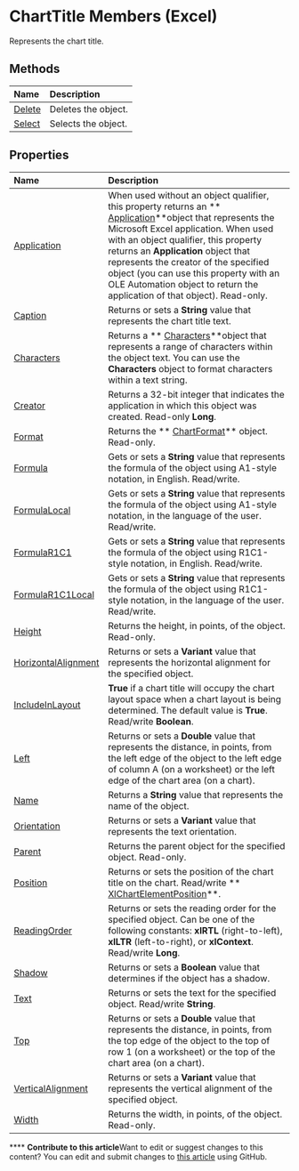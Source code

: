 
# ChartTitle Members (Excel)
Represents the chart title.

## Methods



|**Name**|**Description**|
|:-----|:-----|
| [Delete](f5ad76d9-2cec-d834-283f-c1f5ab17db1b.md)|Deletes the object.|
| [Select](3ca37ca1-c874-cf06-dc4a-38df1879a5e2.md)|Selects the object.|

## Properties



|**Name**|**Description**|
|:-----|:-----|
| [Application](ad885eca-db85-6341-62ca-f2541340fb2d.md)|When used without an object qualifier, this property returns an  ** [Application](19b73597-5cf9-4f56-8227-b5211f657f6f.md)**object that represents the Microsoft Excel application. When used with an object qualifier, this property returns an  **Application** object that represents the creator of the specified object (you can use this property with an OLE Automation object to return the application of that object). Read-only.|
| [Caption](eb36b740-7aba-3af1-5f2e-40689db272e2.md)|Returns or sets a  **String** value that represents the chart title text.|
| [Characters](53cbfd6d-3be0-74d8-d55b-983d99d92e80.md)|Returns a  ** [Characters](128c9ee4-8ba3-6d22-ad0f-9f20be1e24af.md)**object that represents a range of characters within the object text. You can use the  **Characters** object to format characters within a text string.|
| [Creator](af26289c-2f53-51a1-0395-4e045f486093.md)|Returns a 32-bit integer that indicates the application in which this object was created. Read-only  **Long**.|
| [Format](e922b091-93cc-b0e1-54bd-464cea5440e4.md)|Returns the  ** [ChartFormat](edac71b7-ed38-6658-2cbf-6493dc1ad3ed.md)** object. Read-only.|
| [Formula](658a6f79-466f-e9f0-702e-af95b154cef2.md)|Gets or sets a  **String** value that represents the formula of the object using A1-style notation, in English. Read/write.|
| [FormulaLocal](0bfe5792-c647-86de-ce37-f2011bc89c31.md)|Gets or sets a  **String** value that represents the formula of the object using A1-style notation, in the language of the user. Read/write.|
| [FormulaR1C1](6e8f611d-2cd8-24d7-3cc8-f56ec611365a.md)|Gets or sets a  **String** value that represents the formula of the object using R1C1-style notation, in English. Read/write.|
| [FormulaR1C1Local](7f1fcf73-a8a3-3a93-abeb-73f964784942.md)|Gets or sets a  **String** value that represents the formula of the object using R1C1-style notation, in the language of the user. Read/write.|
| [Height](45a2fe9b-47f1-e2ed-8a7c-702e52a52ac8.md)|Returns the height, in points, of the object. Read-only.|
| [HorizontalAlignment](2ad6c649-c9f4-fb6a-bb29-4d01567c127a.md)|Returns or sets a  **Variant** value that represents the horizontal alignment for the specified object.|
| [IncludeInLayout](29a38d5a-9aaa-bcbc-7a86-96ce85286cf1.md)| **True** if a chart title will occupy the chart layout space when a chart layout is being determined. The default value is **True**. Read/write  **Boolean**.|
| [Left](fb2eac79-fafe-074e-02bb-74e0648073c4.md)|Returns or sets a  **Double** value that represents the distance, in points, from the left edge of the object to the left edge of column A (on a worksheet) or the left edge of the chart area (on a chart).|
| [Name](7fd62a31-677e-d25f-df62-b42c28e6b635.md)|Returns a  **String** value that represents the name of the object.|
| [Orientation](e5cbc985-0afc-8e07-35ac-7dad72e5e380.md)|Returns or sets a  **Variant** value that represents the text orientation.|
| [Parent](ec6aeb2a-402f-f41c-f8c6-8c2c44216c00.md)|Returns the parent object for the specified object. Read-only.|
| [Position](362c6370-142d-e783-2802-64d2cf830b4f.md)|Returns or sets the position of the chart title on the chart. Read/write  ** [XlChartElementPosition](37de7a13-ac72-42e8-7eca-a845b84ff4a0.md)**.|
| [ReadingOrder](31c00ca2-c2aa-bead-1716-8f03da908296.md)|Returns or sets the reading order for the specified object. Can be one of the following constants:  **xlRTL** (right-to-left), **xlLTR** (left-to-right), or **xlContext**. Read/write  **Long**.|
| [Shadow](caf5d60f-9904-1fca-e731-cff15b7d569d.md)|Returns or sets a  **Boolean** value that determines if the object has a shadow.|
| [Text](22e073e3-06be-4888-cac3-7daad2a9cb33.md)|Returns or sets the text for the specified object. Read/write  **String**.|
| [Top](6521d104-0b13-e896-ecb9-e8315a2c7106.md)|Returns or sets a  **Double** value that represents the distance, in points, from the top edge of the object to the top of row 1 (on a worksheet) or the top of the chart area (on a chart).|
| [VerticalAlignment](9d675a02-b84e-84e0-6ccf-adb47b876c12.md)|Returns or sets a  **Variant** value that represents the vertical alignment of the specified object.|
| [Width](cf3592a8-c8bd-03aa-d64c-c48ff5e251f7.md)|Returns the width, in points, of the object. Read-only.|

****   **Contribute to this article**Want to edit or suggest changes to this content? You can edit and submit changes to  [this article](https://github.com/jhershey00/VBA_Excel_Test/OpenXMLCon/articles/289a6f65-7f65-c394-b641-bfd0daf14a1a.md) using GitHub.

